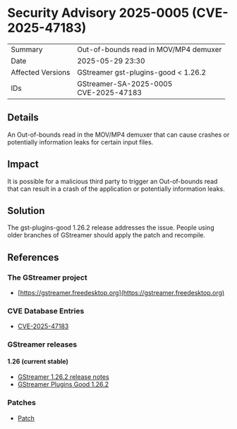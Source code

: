 # Security Advisory 2025-0005 (CVE-2025-47183)

<div class="vertical-table">

|                   |     |
| ----------------- | --- |
| Summary           | Out-of-bounds read in MOV/MP4 demuxer|
| Date              | 2025-05-29 23:30 |
| Affected Versions | GStreamer gst-plugins-good < 1.26.2 |
| IDs               | GStreamer-SA-2025-0005<br/>CVE-2025-47183 |

</div>

## Details

An Out-of-bounds read in the MOV/MP4 demuxer that can cause crashes or
potentially information leaks for certain input files.

## Impact

It is possible for a malicious third party to trigger an Out-of-bounds read
that can result in a crash of the application or potentially information leaks.

## Solution

The gst-plugins-good 1.26.2 release addresses the issue. People using older
branches of GStreamer should apply the patch and recompile.

## References

### The GStreamer project

- [https://gstreamer.freedesktop.org](https://gstreamer.freedesktop.org)

### CVE Database Entries

- [CVE-2025-47183](https://www.cve.org/CVERecord?id=CVE-2025-47183)

### GStreamer releases

#### 1.26 (current stable)

- [GStreamer 1.26.2 release notes](/releases/1.26/#1.26.2)
- [GStreamer Plugins Good 1.26.2](/src/gst-plugins-good/gst-plugins-good-1.26.2.tar.xz)

### Patches

- [Patch](https://gitlab.freedesktop.org/gstreamer/gstreamer/-/merge_requests/9131.patch)

